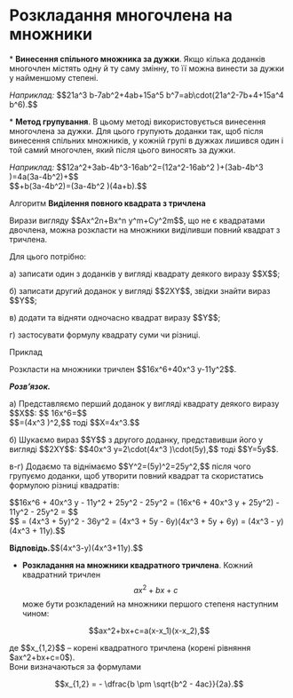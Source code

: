 # Розкладання многочлена на множники
<div class="space">
* <b>Винесення спільного множника за дужки</b>. Якщо кілька доданків многочлен містять одну й ту саму змінну, то її можна винести за дужки у найменшому степені.
<p><i>Наприклад:</i> $$21a^3 b-7ab^2+4ab+15a^5 b^7=ab\cdot(21a^2-7b+4+15a^4 b^6).$$</p>
* <b>Метод групування</b>. В цьому методі використовується винесення многочлена за дужки. Для цього групують доданки так, щоб після винесення спільних множників, у кожній групі в дужках лишився один і той самий многочлен, який після цього виносять за дужки.
<p><i>Наприклад:</i> $$12a^2+3ab-4b^3-16ab^2=(12a^2-16ab^2 )+(3ab-4b^3 )=4a(3a-4b^2)+$$<br>$$+b(3a-4b^2)=(3a-4b^2 )(4a+b).$$</p
</div>

<div class="space">
<div class="alg-wrap">
<span class="alg">Алгоритм</span> <b>Видiлення повного квадрата з тричлена</b>
<div class="alg-text">
<p>Вирази вигляду $$Ax^2n+Bx^n y^m+Cy^2m$$, що не є квадратами двочлена, можна розкласти на множники виділивши повний квадрат з тричлена.</p>
<p>Для цього потрібно:</p>
<p>а) записати один з доданків у вигляді квадрату деякого виразу $$X$$;</p>
<p>б) записати другий доданок у вигляді $$2XY$$, звідки знайти вираз $$Y$$;</p>
<p>в) додати та відняти одночасно квадрат виразу $$Y$$;</p>
<p>г) застосувати формулу квадрату суми чи різниці.</p>
</div>
</div>
</div>

<div class="space">
<div class="task-wrap">
<span class="task">Приклад</span>
<div class="task-text">
<p>Розкласти на множники тричлен $$16x^6+40x^3 y-11y^2$$.</p>
<p><b><i>Розв’язок.</i></b></p>
<p>а) Представляємо перший доданок у вигляді квадрату деякого виразу $$X$$: $$ 16x^6=$$<br>$$=(4x^3 )^2,$$ тоді $$X=4x^3.$$</p>
<p>б) Шукаємо вираз $$Y$$ з другого доданку, представивши його у вигляді $$2XY$$: $$40x^3 y=2\cdot(4x^3 )\cdot(5y),$$ тоді $$Y=5y$$.</p>
<p>в-г) Додаємо та віднімаємо $$Y^2=(5y)^2=25y^2,$$ після чого групуємо доданки, щоб утворити повний квадрат та скористатись формулою різниці квадратів:</p>
<p>$$16x^6 + 40x^3 y - 11y^2 + 25y^2 - 25y^2 = (16x^6 + 40x^3 y + 25y^2) - 11y^2 - 25y^2 = $$<br>$$ = (4x^3 + 5y)^2 - 36y^2 = (4x^3 + 5y - 6y)(4x^3 + 5y + 6y) = (4x^3 - y)(4x^3 + 11y).$$</p>
<p><b>Вiдповiдь.</b>$$(4x^3-y)(4x^3+11y).$$</p>
</div>
</div>
</div>

* <b>Розкладання на множники квадратного тричлена</b>. Кожний квадратний тричлен $$ax^2+bx+c$$ може бути розкладений на множники першого степеня наступним чином:<br>
<p align="center">$$ax^2+bx+c=a(x-x_1)(x-x_2),$$</p>
де $$x_{1,2}$$ – корені квадратного тричлена (корені рівняння  $ax^2+bx+c=0$).<br>
Вони визначаються за формулами<br>
<p align="center">$$x_{1,2} = - \dfrac{b \pm \sqrt{b^2 - 4ac}}{2a}.$$</p>
